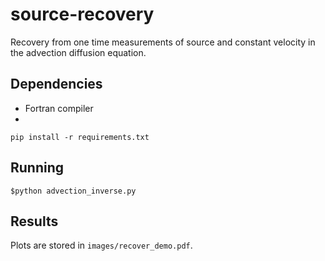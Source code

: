 # source-recovery

Recovery from one time measurements of source and constant velocity 
in the advection diffusion equation.

Dependencies
------------
- Fortran compiler
- 
```
pip install -r requirements.txt
```

Running
----
	$python advection_inverse.py

Results
----

Plots are stored in `images/recover_demo.pdf`.
